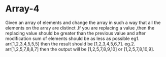 # Array-4
Given an array of elements and change the array in such a way that all the elements on the array are distinct .If you are replacing a value ,then the replacing value should  be greater than the previous value and after modification sum of elements should be as less as possible  eg1. arr[1,2,3,4,5,5,5] then the result should be [1,2,3,4,5,6,7].   eg.2.    arr[1,2,5,7,8,8,7] then the output will be [1,2,5,7,8,9,10]  or   [1,2,5,7,8,10,9].
